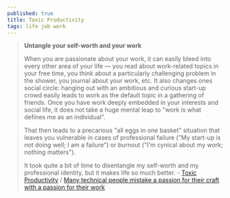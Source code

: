 ```yaml
---
published: true
title: Toxic Productivity
tags: life job work
---
```

> **Untangle your self-worth and your work**
> 
> When you are passionate about your work, it can easily bleed into every other area of your life — you read about work-related topics in your free time, you think about a particularly challenging problem in the shower, you journal about your work, etc. It also changes ones social circle: hanging out with an ambitious and curious start-up crowd easily leads to work as the default topic in a gathering of friends. Once you have work deeply embedded in your interests and social life, it does not take a huge mental leap to "work is what defines me as an individual".
> 
> That then leads to a precarious "all eggs in one basket" situation that leaves you vulnerable in cases of professional failure ("My start-up is not doing well; I am a failure") or burnout ("I'm cynical about my work; nothing matters").
> 
> It took quite a bit of time to disentangle my self-worth and my professional identity, but it makes life so much better. - [Toxic Productivity](https://paperform.co/blog/toxic-productivity/) / [Many technical people mistake a passion for their craft with a passion for their work](https://news.ycombinator.com/item?id=31691331)
